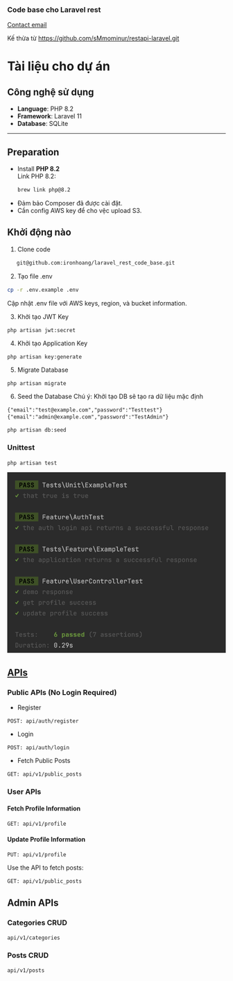 ### Code base cho Laravel rest

[Contact email](mailto:ironhoang@gmail.com)

Kế thừa từ https://github.com/sMmominur/restapi-laravel.git

# Tài liệu cho dự án

## Công nghệ sử dụng

- **Language**: PHP 8.2
- **Framework**: Laravel 11
- **Database**: SQLite

---

## Preparation

- Install **PHP 8.2**  
  Link PHP 8.2:
  ```bash
  brew link php@8.2
  ```
- Đảm bảo Composer đã được cài đặt.
- Cần config AWS key để cho vệc upload S3.

## Khởi động nào

1. Clone code

```bash
   git@github.com:ironhoang/laravel_rest_code_base.git
 ```

2. Tạo file .env

```bash
cp -r .env.example .env
```

Cập nhật .env file với AWS keys, region, và bucket information.

3. Khởi tạo JWT Key

```bash
php artisan jwt:secret
```

4. Khởi tạo Application Key

```
php artisan key:generate
```

5. Migrate Database

```
php artisan migrate
```

6. Seed the Database
   Chú ý: Khởi tạo DB sẽ tạo ra dữ liệu mặc định

```
{"email":"test@example.com","password":"Testtest"}
{"email":"admin@example.com","password":"TestAdmin"}
```

```
php artisan db:seed
```

### Unittest

```
php artisan test
```

![unittest result](documents/unittest.png)

## [APIs](documents/rest_code_base.postman_collection.json)

### Public APIs (No Login Required)

* Register

```
POST: api/auth/register
```

* Login

```
POST: api/auth/login
```

* Fetch Public Posts

```
GET: api/v1/public_posts
```

### User APIs

#### Fetch Profile Information

```
GET: api/v1/profile
```

#### Update Profile Information

```
PUT: api/v1/profile
```

Use the API to fetch posts:

```
GET: api/v1/public_posts
```

## Admin APIs

### Categories CRUD

```
api/v1/categories
```

### Posts CRUD

```
api/v1/posts
```
